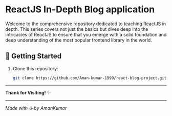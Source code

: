 # ReactJS In-Depth Blog application

Welcome to the comprehensive repository dedicated to teaching ReactJS in depth. This series covers not just the basics but dives deep into the intricacies of ReactJS to ensure that you emerge with a solid foundation and deep understanding of the most popular frontend library in the world.

## 🚀 Getting Started

1. Clone this repository:
   ```bash
   git clone https://github.com/Aman-kumar-1999/react-blog-project.git
   ```

---

**Thank for Visiting!** ✨

---

_Made with ☕️ by AmanKumar_